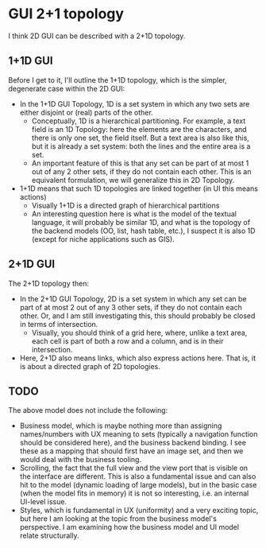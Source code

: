 # GUI 2+1 topology

I think 2D GUI can be described with a 2+1D topology.

## 1+1D GUI

Before I get to it, I'll outline the 1+1D topology, which is the simpler, degenerate case within the 2D GUI:

- In the 1+1D GUI Topology, 1D is a set system in which any two sets are either disjoint or (real) parts of the other.
  - Conceptually, 1D is a hierarchical partitioning. For example, a text field is an 1D Topology: here the elements are the characters, and there is only one set, the field itself. But a text area is also like this, but it is already a set system: both the lines and the entire area is a set.
  - An important feature of this is that any set can be part of at most 1 out of any 2 other sets, if they do not contain each other. This is an equivalent formulation, we will generalize this in 2D Topology.
- 1+1D means that such 1D topologies are linked together (in UI this means actions)
  - Visually 1+1D is a directed graph of hierarchical partitions
  - An interesting question here is what is the model of the textual language, it will probably be similar 1D, and what is the topology of the backend models (OO, list, hash table, etc.), I suspect it is also 1D (except for niche applications such as GIS).

## 2+1D GUI

The 2+1D topology then:

- In the 2+1D GUI Topology, 2D is a set system in which any set can be part of at most 2 out of any 3 other sets, if they do not contain each other. Or, and I am still investigating this, this should probably be closed in terms of intersection.
  - Visually, you should think of a grid here, where, unlike a text area, each cell is part of both a row and a column, and is in their intersection.
- Here, 2+1D also means links, which also express actions here. That is, it is about a directed graph of 2D topologies.

## TODO

The above model does not include the following:
- Business model, which is maybe nothing more than assigning names/numbers with UX meaning to sets (typically a navigation function should be considered here), and the business backend binding. I see these as a mapping that should first have an image set, and then we would deal with the business tooling.
- Scrolling, the fact that the full view and the view port that is visible on the interface are different. This is also a fundamental issue and can also hit to the model (dynamic loading of large models), but in the basic case (when the model fits in memory) it is not so interesting, i.e. an internal UI-level issue.
- Styles, which is fundamental in UX (uniformity) and a very exciting topic, but here I am looking at the topic from the business model's perspective. I am examining how the business model and UI model relate structurally.
